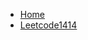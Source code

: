 <!-- docs/_sidebar.md -->

* [Home](/algorithm/greedy/README.md)
* [Leetcode1414](/algorithm/greedy/leetcode1414.md)